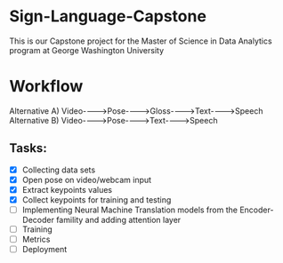 # Sign-Language-Capstone
This is our Capstone project for the Master of Science in Data Analytics program at George Washington University

# Workflow
Alternative A) Video---->Pose---->Gloss---->Text---->Speech
Alternative B) Video---->Pose---->Text---->Speech

## Tasks:
- [x] Collecting data sets
- [x] Open pose on video/webcam input
- [x] Extract keypoints values
- [x] Collect keypoints for training and testing
- [ ] Implementing Neural Machine Translation models from the Encoder-Decoder famility and adding attention layer
- [ ] Training
- [ ] Metrics
- [ ] Deployment
